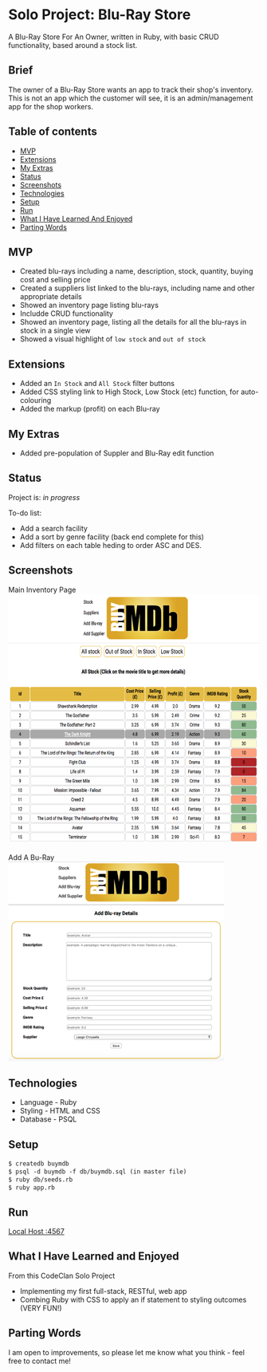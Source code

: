 # Solo Project: Blu-Ray Store

A Blu-Ray Store For An Owner, written in Ruby, with basic CRUD functionality, based around a stock list.

## Brief
The owner of a Blu-Ray Store wants an app to track their shop's inventory. This is not an app which the customer will see, it is an admin/management app for the shop workers.

## Table of contents
* [MVP](#mvp)
* [Extensions](#extensions)
* [My Extras](#my-extras)
* [Status](#status)
* [Screenshots](#screenshots)
* [Technologies](#technologies)
* [Setup](#setup)
* [Run](#run)
* [What I Have Learned And Enjoyed](#what-i-have-learned-and-enjoyed)
* [Parting Words](#parting-words)

## MVP
* Created blu-rays including a name, description, stock, quantity, buying cost and selling price
* Created a suppliers list linked to the blu-rays, including name and other appropriate details
* Showed an inventory page listing blu-rays
* Includde CRUD functionality
* Showed an inventory page, listing all the details for all the blu-rays in stock in a single view
* Showed a visual highlight  of `low stock` and `out of stock`

## Extensions
* Added an `In Stock` and `All Stock` filter buttons
* Added CSS styling link to High Stock, Low Stock (etc) function, for auto-colouring
* Added the markup (profit) on each Blu-ray

## My Extras
* Added pre-population of Suppler and Blu-Ray edit function

## Status
Project is: _in progress_

To-do list:
* Add a search facility
* Add a sort by genre facility (back end complete for this)
* Add filters on each table heding to order ASC and DES.

## Screenshots

Main Inventory Page <br>
<img src="./planning/img/main.png" height="500">
<br>
<br>
Add A Bu-Ray 
<br>
<img src="./planning/img/add_blu_ray.png" height="400">


## Technologies
* Language - Ruby
* Styling - HTML and CSS
* Database - PSQL

## Setup
```
$ createdb buymdb
$ psql -d buymdb -f db/buymdb.sql (in master file)
$ ruby db/seeds.rb
$ ruby app.rb

```
## Run
[Local Host :4567](http://localhost:4567/)


## What I Have Learned and Enjoyed
From this CodeClan Solo Project
* Implementing my first full-stack, RESTful, web app
* Combing Ruby with CSS to apply an if statement to styling outcomes (VERY FUN!)


## Parting Words
I am open to improvements, so please let me know what you think - feel free to contact me!
